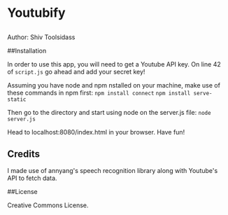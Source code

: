 # Youtubify

##

Author: Shiv Toolsidass

##Installation

In order to use this app, you will need to get a Youtube API key. On line 42 of `script.js` go ahead and add your secret key!

Assuming you have node and npm nstalled on your machine, make use of these commands in npm first:
`npm install connect`
`npm install serve-static`

Then go to the directory and start using node on the server.js file: 
`node server.js`

Head to localhost:8080/index.html in your browser. Have fun!

## Credits

I made use of annyang's speech recognition library along with Youtube's API to fetch data. 

##License

Creative Commons License.  
